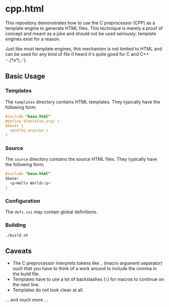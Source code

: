 # cpp.html

This repository demonstrates how to use the C preprocessor (CPP) as a template engine to generate
HTML files. This technique is merely a proof of concept and meant as a joke and should not be used
seriously; template engines exist for a reason.

Just like most template engines, this mechanism is not limited to HTML and can be used for any kind
of file (I heard it's quite good for C and C++ ＼⁠(⁠°⁠o⁠°⁠)⁠／).


## Basic Usage

### Templates

The `templates` directory contains HTML templates. They typically have the following form:

```c
#include "base.html"
#define $foo($foo_arg) \
$base( \
  <p>$foo_arg</p> \
)
```


### Source

The `source` directory contains the source HTML files. They typically have the following form:

```c
#include "base.html"
$base( 
  <p>Hello World</p>
)
```


### Configuration

The `defs.ini` may contain global definitions.


### Building

```console
./build.sh
```


## Caveats

- The C preprocessor interprets tokens like `,` (macro argument separator) such that you have to
  think of a work around to include the comma in the build file.
- Templates have to use a lot of backslashes (`\`) for macros to continue on the next line.
- Templates do not look clean at all.

... and much more ...

